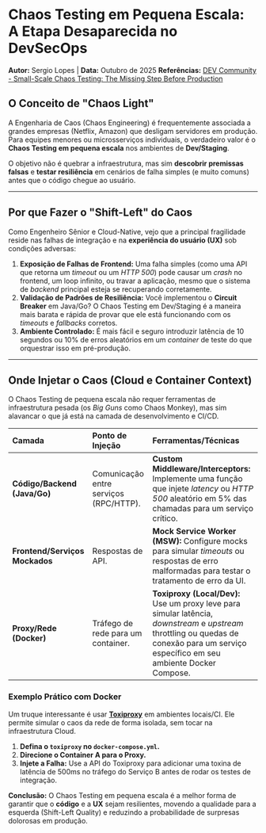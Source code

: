 # Chaos Testing em Pequena Escala: A Etapa Desaparecida no DevSecOps

**Autor:** Sergio Lopes | **Data:** Outubro de 2025
**Referências:** [DEV Community - Small-Scale Chaos Testing: The Missing Step Before Production](https://dev.to/gkoos/small-scale-chaos-testing-the-missing-step-before-production-30k2)

## O Conceito de "Chaos Light"

A Engenharia de Caos (Chaos Engineering) é frequentemente associada a grandes empresas (Netflix, Amazon) que desligam servidores em produção. Para equipes menores ou microsserviços individuais, o verdadeiro valor é o **Chaos Testing em pequena escala** nos ambientes de **Dev/Staging**.

O objetivo não é quebrar a infraestrutura, mas sim **descobrir premissas falsas** e **testar resiliência** em cenários de falha simples (e muito comuns) antes que o código chegue ao usuário.

---

## Por que Fazer o "Shift-Left" do Caos

Como Engenheiro Sênior e Cloud-Native, vejo que a principal fragilidade reside nas falhas de integração e na **experiência do usuário (UX)** sob condições adversas:

1.  **Exposição de Falhas de Frontend:** Uma falha simples (como uma API que retorna um *timeout* ou um *HTTP 500*) pode causar um *crash* no frontend, um loop infinito, ou travar a aplicação, mesmo que o sistema de *backend* principal esteja se recuperando corretamente.
2.  **Validação de Padrões de Resiliência:** Você implementou o **Circuit Breaker** em Java/Go? O Chaos Testing em Dev/Staging é a maneira mais barata e rápida de provar que ele está funcionando com os *timeouts* e *fallbacks* corretos.
3.  **Ambiente Controlado:** É mais fácil e seguro introduzir latência de 10 segundos ou 10% de erros aleatórios em um *container* de teste do que orquestrar isso em pré-produção.

---

## Onde Injetar o Caos (Cloud e Container Context)

O Chaos Testing de pequena escala não requer ferramentas de infraestrutura pesada (os *Big Guns* como Chaos Monkey), mas sim alavancar o que já está na camada de desenvolvimento e CI/CD.

| Camada | Ponto de Injeção | Ferramentas/Técnicas |
| :--- | :--- | :--- |
| **Código/Backend (Java/Go)** | Comunicação entre serviços (RPC/HTTP). | **Custom Middleware/Interceptors:** Implemente uma função que injete *latency* ou *HTTP 500* aleatório em 5% das chamadas para um serviço crítico. |
| **Frontend/Serviços Mockados** | Respostas de API. | **Mock Service Worker (MSW):** Configure mocks para simular *timeouts* ou respostas de erro malformadas para testar o tratamento de erro da UI. |
| **Proxy/Rede (Docker)** | Tráfego de rede para um container. | **Toxiproxy (Local/Dev):** Use um proxy leve para simular latência, *downstream* e *upstream* throttling ou quedas de conexão para um serviço específico em seu ambiente Docker Compose. |

### Exemplo Prático com Docker

Um truque interessante é usar [**Toxiproxy**](https://github.com/Shopify/toxiproxy) em ambientes locais/CI. Ele permite simular o caos da rede de forma isolada, sem tocar na infraestrutura Cloud.

1.  **Defina o `toxiproxy` no `docker-compose.yml`.**
2.  **Direcione o Container A para o Proxy.**
3.  **Injete a Falha:** Use a API do Toxiproxy para adicionar uma toxina de latência de 500ms no tráfego do Serviço B antes de rodar os testes de integração.

**Conclusão:** O Chaos Testing em pequena escala é a melhor forma de garantir que o **código** e a **UX** sejam resilientes, movendo a qualidade para a esquerda (Shift-Left Quality) e reduzindo a probabilidade de surpresas dolorosas em produção.